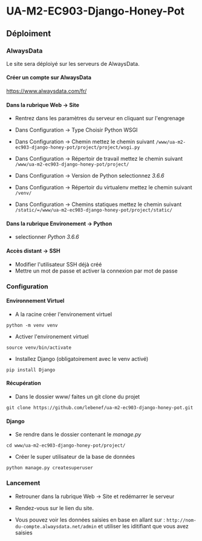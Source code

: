 # UA-M2-EC903-Django-Honey-Pot

## Déploiment

### AlwaysData

Le site sera déploiyé sur les serveurs de AlwaysData.

#### Créer un compte sur AlwaysData

https://www.alwaysdata.com/fr/

#### Dans la rubrique Web -> Site

- Rentrez dans les paramètres du serveur en cliquant sur l'engrenage

- Dans Configuration -> Type Choisir Python WSGI
- Dans Configuration -> Chemin  mettez le chemin suivant
`` /www/ua-m2-ec903-django-honey-pot/project/project/wsgi.py
``
- Dans Configuration -> Répertoir de travail mettez le chemin suivant ``/www/ua-m2-ec903-django-honey-pot/project/``

- Dans Configuration -> Version de Python selectionnez *3.6.6*

- Dans Configuration -> Répertoir du virtualenv mettez le chemin suivant ``/venv/``

- Dans Configuration -> Chemins statiques mettez le chemin suivant ``/static/=/www/ua-m2-ec903-django-honey-pot/project/static/``

#### Dans la rubrique Environement -> Python
-  selectionner *Python 3.6.6*

#### Accès distant -> SSH

- Modifier l'utilisateur SSH déjà créé
- Mettre un mot de passe et activer la connexion par mot de passe

### Configuration

#### Environnement Virtuel
- A la racine créer l'environement virtuel
```
python -m venv venv
```

- Activer l'environement virtuel
```
source venv/bin/activate
```
- Installez Django (obligatoirement avec le venv activé)
```
pip install Django
```



#### Récupération
- Dans le dossier www/ faites un git clone du projet

```
git clone https://github.com/lebenef/ua-m2-ec903-django-honey-pot.git
```

#### Django

- Se rendre dans le dossier contenant le *manage.py*
```
cd www/ua-m2-ec903-django-honey-pot/project/
```

- Créer le super utilisateur de la base de données
```
python manage.py createsuperuser
```

### Lancement

- Retrouner dans la rubrique Web -> Site et redémarrer le serveur

- Rendez-vous sur le lien du site.

- Vous pouvez voir les données saisies en base en allant sur : ``http://nom-du-compte.alwaysdata.net/admin`` et utiliser les iditifiant que vous avez saisies
